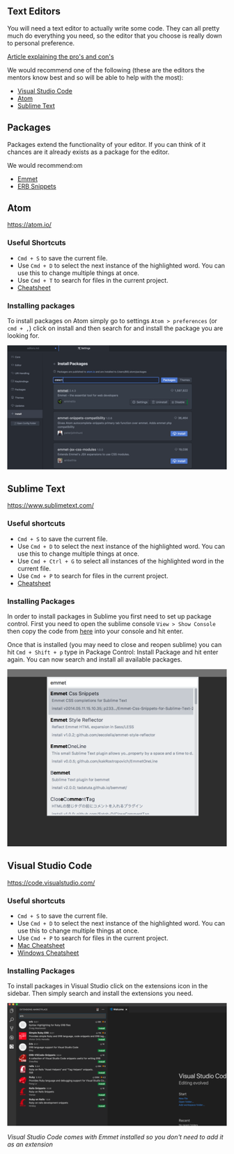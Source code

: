 ## Text Editors
You will need a text editor to actually write some code. They can all pretty much
do everything you need, so the editor that you choose is really down to personal
preference.

[Article explaining the pro's and con's](https://www.codementor.io/mattgoldspink/best-text-editor-atom-sublime-vim-visual-studio-code-du10872i7)

We would recommend one of the following (these are the editors the mentors know best and so will be able to help with the most):
- [Visual Studio Code](#visual-studio-code)
- [Atom](#atom)
- [Sublime Text](#sublime-text)

## Packages
Packages extend the functionality of your editor. If you can think of it chances are it already exists as a package for the editor.

We would recommend:om
- [Emmet](https://emmet.io/)
- [ERB Snippets](https://atom.io/packages/erb-snippets)

## Atom
https://atom.io/

### Useful Shortcuts
- `Cmd + S` to save the current file.
- Use `Cmd + D` to select the next instance of the highlighted word. You can use this to change multiple things at once.
- Use `Cmd + T` to search for files in the current project.
- [Cheatsheet](https://github.com/nwinkler/atom-keyboard-shortcuts)

### Installing packages
To install packages on Atom simply go to settings `Atom > preferences` (or `cmd + ,`) click on install and then search for and install the package you are looking for.

![Atom Packages](atom_packages.png)

## Sublime Text
https://www.sublimetext.com/

### Useful shortcuts
- `Cmd + S` to save the current file.
- Use `Cmd + D` to select the next instance of the highlighted word. You can use this to change multiple things at once.
- Use `Cmd + Ctrl + G` to select all instances of the highlighted word in the current file.
- Use `Cmd + P` to search for files in the current project.
- [Cheatsheet](https://www.cheatography.com/tdeyle/cheat-sheets/sublime-text-3/)

### Installing Packages
In order to install packages in Sublime you first need to set up package control. First you need to open the sublime console `View > Show Console` then copy the code from [here](https://packagecontrol.io/installation#st3) into your console and hit enter.

Once that is installed (you may need to close and reopen sublime) you can hit `Cmd + Shift + p` type in Package Control: Install Package and hit enter again. You can now search and install all available packages.

![Sublime Packages](sublime_packages.png)

## Visual Studio Code
https://code.visualstudio.com/

### Useful shortcuts
- `Cmd + S` to save the current file.
- Use `Cmd + D` to select the next instance of the highlighted word. You can use this to change multiple things at once.
- Use `Cmd + P` to search for files in the current project.
- [Mac Cheatsheet](https://code.visualstudio.com/shortcuts/keyboard-shortcuts-macos.pdf)
- [Windows Cheatsheet](https://code.visualstudio.com/shortcuts/keyboard-shortcuts-windows.pdf)

### Installing Packages
To install packages in Visual Studio click on the extensions icon in the sidebar. Then simply search and install the extensions you need.

![Visual Packages](visual_packages.png)

*Visual Studio Code comes with Emmet installed so you don't need to add it as an extension*
